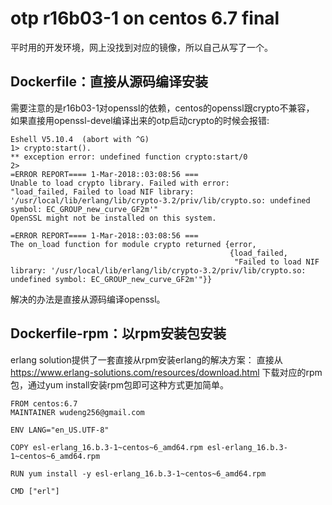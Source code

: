 # otp r16b03-1 on centos 6.7 final

平时用的开发环境，网上没找到对应的镜像，所以自己从写了一个。

## Dockerfile：直接从源码编译安装

需要注意的是r16b03-1对openssl的依赖，centos的openssl跟crypto不兼容，
如果直接用openssl-devel编译出来的otp启动crypto的时候会报错:

```
Eshell V5.10.4  (abort with ^G)
1> crypto:start().
** exception error: undefined function crypto:start/0
2>
=ERROR REPORT==== 1-Mar-2018::03:08:56 ===
Unable to load crypto library. Failed with error:
"load_failed, Failed to load NIF library: '/usr/local/lib/erlang/lib/crypto-3.2/priv/lib/crypto.so: undefined symbol: EC_GROUP_new_curve_GF2m'"
OpenSSL might not be installed on this system.

=ERROR REPORT==== 1-Mar-2018::03:08:56 ===
The on_load function for module crypto returned {error,
                                                 {load_failed,
                                                  "Failed to load NIF library: '/usr/local/lib/erlang/lib/crypto-3.2/priv/lib/crypto.so: undefined symbol: EC_GROUP_new_curve_GF2m'"}}
``` 

解决的办法是直接从源码编译openssl。

## Dockerfile-rpm：以rpm安装包安装

erlang solution提供了一套直接从rpm安装erlang的解决方案：
直接从 https://www.erlang-solutions.com/resources/download.html 下载对应的rpm包，通过yum install安装rpm包即可这种方式更加简单。

```
FROM centos:6.7
MAINTAINER wudeng256@gmail.com

ENV LANG="en_US.UTF-8"

COPY esl-erlang_16.b.3-1~centos~6_amd64.rpm esl-erlang_16.b.3-1~centos~6_amd64.rpm

RUN yum install -y esl-erlang_16.b.3-1~centos~6_amd64.rpm

CMD ["erl"]
```
